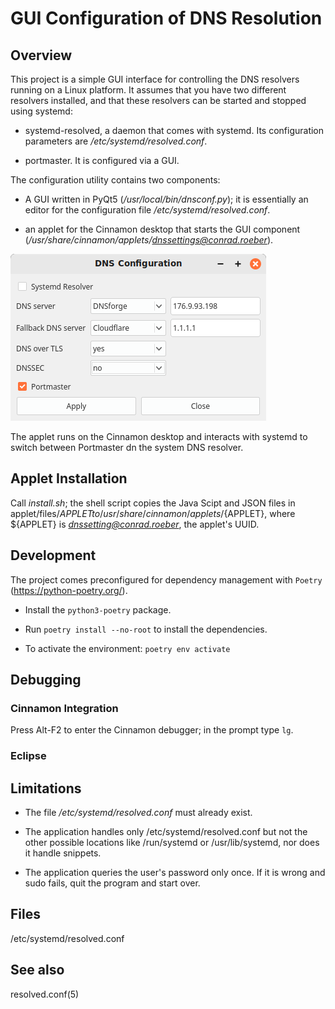# GUI Configuration of DNS Resolution

## Overview

This project is a simple GUI interface for controlling the DNS resolvers
running on a Linux platform. It assumes that you have two different resolvers
installed, and that these resolvers can be started and stopped using systemd:

* systemd-resolved, a daemon that comes with systemd. Its configuration
  parameters are */etc/systemd/resolved.conf*.

* portmaster. It is configured via a GUI.

The configuration utility contains two components:

  * A GUI written in PyQt5 (*/usr/local/bin/dnsconf.py*); it is
    essentially an editor for the configuration file
    */etc/systemd/resolved.conf*.

  * an applet for the Cinnamon desktop that starts the GUI component
    (*/usr/share/cinnamon/applets/dnssettings@conrad.roeber*).

![Screenshot](screenshot.png)

The applet runs on the Cinnamon desktop and interacts with systemd to switch
between Portmaster dn the system DNS resolver.

## Applet Installation

Call *install.sh*; the shell script copies the Java Scipt and JSON files in
applet/files/${APPLET} to /usr/share/cinnamon/applets/${APPLET}, where
${APPLET} is *dnssetting@conrad.roeber*, the applet's UUID.

## Development

The project comes preconfigured for dependency management with
`Poetry` (https://python-poetry.org/).

- Install the `python3-poetry` package.

- Run `poetry install --no-root` to install the dependencies.

- To activate the environment: `poetry env activate`

## Debugging

### Cinnamon Integration

Press Alt-F2 to enter the Cinnamon debugger; in the prompt type `lg`.

### Eclipse

## Limitations

  * The file */etc/systemd/resolved.conf* must already exist.

  * The application handles only /etc/systemd/resolved.conf but not the other
    possible locations like /run/systemd or /usr/lib/systemd, nor does it
    handle snippets.

  * The application queries the user's password only once. If it is wrong and
    sudo fails, quit the program and start over.

## Files

/etc/systemd/resolved.conf

## See also

resolved.conf(5)
